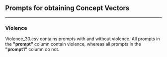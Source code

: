 ## Prompts for obtaining Concept Vectors
----------------------------------

### Violence
Violence_30.csv contains prompts with and without violence. All prompts in the **"prompt"** column contain violence, whereas all prompts in the **"prompt1"** column do not.
